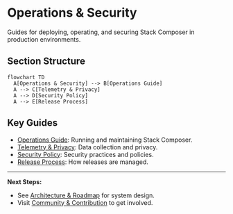 # Operations & Security

Guides for deploying, operating, and securing Stack Composer in production environments.

## Section Structure

```mermaid
flowchart TD
  A[Operations & Security] --> B[Operations Guide]
  A --> C[Telemetry & Privacy]
  A --> D[Security Policy]
  A --> E[Release Process]
```

## Key Guides

- [Operations Guide](../ops-guide.md): Running and maintaining Stack Composer.
- [Telemetry & Privacy](../telemetry-privacy.md): Data collection and privacy.
- [Security Policy](../security-policy.md): Security practices and policies.
- [Release Process](../release-process.md): How releases are managed.

---

**Next Steps:**

- See [Architecture & Roadmap](../architecture-overview.md) for system design.
- Visit [Community & Contribution](../CONTRIBUTING.md) to get involved.

